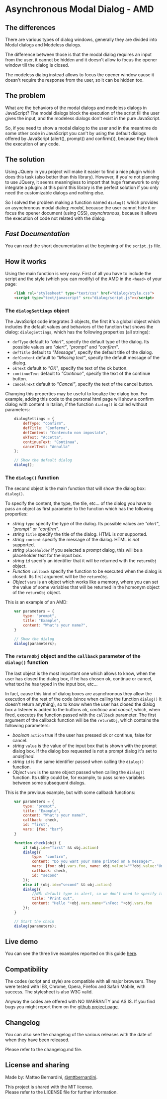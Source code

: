# Asynchronous Modal Dialog - AMD #

## The differences ##

There are various types of dialog windows, generally they are divided into Modal dialogs and Modeless dialogs.

The difference between those is that the modal dialog requires an input from the user, it cannot be hidden and it doesn't allow to focus the opener window till the dialog is closed.

The modeless dialog instead allows to focus the opener window cause it doesn't require the response from the user, so it can be hidden too.


## The problem ##

What are the behaviors of the modal dialogs and modeless dialogs in JavaScript? The modal dialogs block the execution of the script till the user gives the input, and the modeless dialogs don't exist in the pure JavaScript.

So, if you need to show a modal dialog to the user and in the meantime do some other code in JavaScript you can't by using the default dialogs offered by JavaScript (alert(), prompt() and confirm()), because they block the execution of any code.


## The solution ##

Using JQuery in you project will make it easier to find a nice plugin which does this task (also better than this library). However, if you're not planning to use JQuery, it seems meaningless to import that huge framework to only integrate a plugin: at this point this library is the perfect solution if you only need the customizable dialogs and nothing else.

So I solved the problem making a function named `dialog()` which provides an asynchronous modal dialog: *modal*, because the user cannot hide it or focus the opener document (using CSS), *asynchronous*, because it allows the execution of code not related with the dialog.


## *Fast Documentation* ##

You can read the short documentation at the beginning of the `script.js` file.


## How it works ##

Using the main function is very easy. First of all you have to include the script and the style (which you can modify) of the AMD in the `<head>` of your page:

```html
	<link rel="stylesheet" type="text/css" href="dialog/style.css">
	<script type="text/javascript" src="dialog/script.js"></script>
```


### The `dialogSettings` object ###

The JavaScript code integrates 3 objects, the first it's a global object which includes the default values and behaviors of the function that shows the dialog: `dialogSettings`, which has the following properties (all strings):

- `defType`			default to *"alert"*, specify the default type of the dialog. Its possible values are *"alert"*, *"prompt"* and *"confirm"*.
- `defTitle` 		default to *"Message"*, specify the default title of the dialog.
- `defContent`		default to *"<i>Missing text</i>"*, specify the default message of the dialog.
- `okText`			default to *"OK"*, specify the text of the ok button.
- `continueText`	default to *"Continue"*, specify the text of the continue button.
- `cancelText`		default to *"Cancel"*, specify the text of the cancel button.


Changing this properties may be useful to localize the dialog box. For example, adding this code to the personal html page will show a confirm dialog with content in Italian, if the function `dialog()` is called without parameters:

```javascript
	dialogSettings = {
		defType: "confirm",
		defTitle: "Conferma",
		defContent: "Contenuto non impostato",
		okText: "Accetta",
		continueText: "Continua",
		cancelText: "Annulla"
	};

	// Show the default dialog
	dialog();
```

### The `dialog()` function ###

The second object is the main function that will show the dialog box: `dialog()`.

To specify the content, the type, the tile, etc... of the dialog you have to pass an object as first parameter to the function which has the following properties:

- *string*		`type`			specify the type of the dialog. Its possible values are *"alert"*, *"prompt"* or *"confirm"*.
- *string*		`title`			specify the title of the dialog. HTML is *not* supported.
- *string*		`content`		specify the message of the dialog. HTML is *not* supported.
- *string*		`placeholder`	if you selected a *prompt* dialog, this will be a placeholder text for the input box.
- *string*		`id`			specify an identifier that it will be returned with the `returnObj` object.
- *Function*	`callback`		specify the function to be executed when the dialog is closed. Its first argument will be the `returnObj`.
- *Object*		`vars`			is an object which works like a memory, where you can set the value of some variables that will be returned in the homonym object of the `returnObj` object.


This is an example of an AMD:

```javascript
	var parameters = {
		type: "prompt",
		title: "Example",
		content: "What's your name?",
	}

	// Show the dialog
	dialog(parameters);
```


### The `returnObj` object and the `callback` parameter of the `dialog()` function ###

The last object is the most important one which allows to know, when the user has closed the dialog box, if he has chosen ok, continue or cancel, what text he has typed in the input box, etc...

In fact, cause this kind of dialog boxes are asynchronous they allow the execution of the rest of the code (since when calling the function `dialog()` it doesn't return anything), so to know when the user has closed the dialog box a listener is added to the buttons *ok*, *continue* and *cancel*, which, when fired, executes the function passed with the `callback` parameter. The first argument of the callback function will be the `returnObj`, which contains the following parameters:

- *boolean*		`action`		true if the user has pressed ok or continue, false for cancel.
- *string*		`value`			is the value of the input box that is shown with the prompt dialog box. If the dialog box requested is not a prompt dialog it's set to *undefined*.
- *string*		`id`			is the same identifier passed when calling the `dialog()` function.
- *Object*		`vars`			is the same object passed when calling the `dialog()` function. Its utility could be, for example, to pass some variables between some subsequent dialogs.


This is the previous example, but with some callback functions:

```javascript
	var parameters = {
		type: "prompt",
		title: "Example",
		content: "What's your name?",
		callback: check,
		id: "first",
		vars: {foo: "bar"}
	}

	function check(obj) {
		if (obj.id=="first" && obj.action)
		dialog({
			type: "confirm",
			content: "Do you want your name printed on a message?",
			vars: {foo: obj.vars.foo, name: obj.value!=""?obj.value:"Unnamed"},
			callback: check,
			id: "second"
		});
		else if (obj.id=="second" && obj.action)
		dialog({
			//NB: default type is alert, so we don't need to specify it
			title: "Print out",
			content: "Hello "+obj.vars.name+"\nFoo: "+obj.vars.foo
		});
	}

	// Start the chain
	dialog(parameters);
```


## Live demo ##

You can see the three live examples reported on this guide [here][2].


## Compatibility ##

The codes (script and style) are compatible with all major browsers. They were tested with IE8, Chrome, Opera, Firefox and Safari Mobile, with success. The stylesheet is also W3C valid.

Anyway the codes are offered with NO WARRANTY and AS IS. If you find bugs you might report them on the [github project page][1].


## Changelog ##

You can also see the changelog of the various releases with the date of when they have been released.

Please refer to the changelog.md file.


## License and sharing ##

Made by: Matteo Bernardini, [@mttbernardini][3].

This project is shared with the MIT license.  
Please refer to the LICENSE file for further information.


[1]: http://github.com/mttbernardin/dialog/issues
[2]: http://mttbernardini.github.io/dialog/demo.html
[3]: https://twitter.com/mttbernardini
